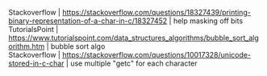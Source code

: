 Stackoverflow | https://stackoverflow.com/questions/18327439/printing-binary-representation-of-a-char-in-c/18327452 | help masking off bits<br/>
TutorialsPoint | https://www.tutorialspoint.com/data_structures_algorithms/bubble_sort_algorithm.htm | bubble sort algo<br/>
Stackoverflow | https://stackoverflow.com/questions/10017328/unicode-stored-in-c-char | use multiple "getc" for each character<br>